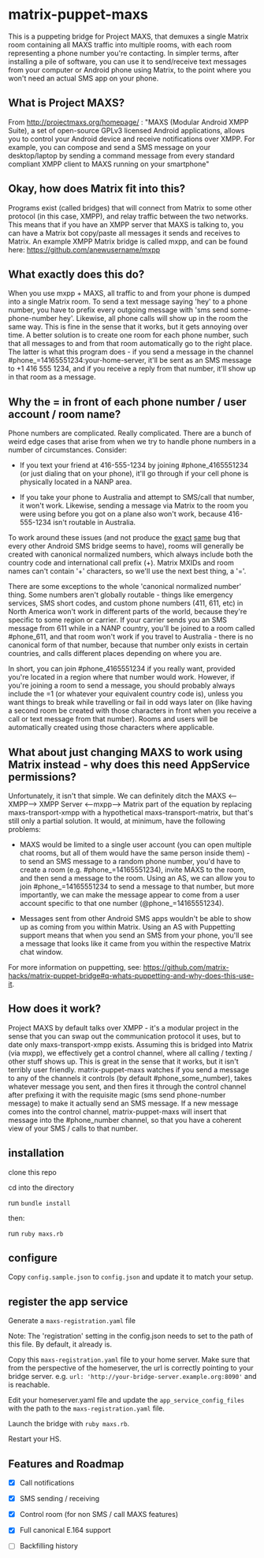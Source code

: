 # matrix-puppet-maxs

This is a puppeting bridge for Project MAXS, that demuxes a single Matrix room containing all MAXS traffic into multiple rooms, with each room representing a phone number you're contacting. In simpler terms, after installing a pile of software, you can use it to send/receive text messages from your computer or Android phone using Matrix, to the point where you won't need an actual SMS app on your phone.

## What is Project MAXS?

From http://projectmaxs.org/homepage/ :
"MAXS (Modular Android XMPP Suite), a set of open-source GPLv3 licensed Android applications, allows you to control your Android device and receive notifications over XMPP. For example, you can compose and send a SMS message on your desktop/laptop by sending a command message from every standard compliant XMPP client to MAXS running on your smartphone"

## Okay, how does Matrix fit into this?

Programs exist (called bridges) that will connect from Matrix to some other protocol (in this case, XMPP), and relay traffic between the two networks. This means that if you have an XMPP server that MAXS is talking to, you can have a Matrix bot copy/paste all messages it sends and receives to Matrix. An example XMPP Matrix bridge is called mxpp, and can be found here: https://github.com/anewusername/mxpp

## What exactly does this do?

When you use mxpp + MAXS, all traffic to and from your phone is dumped into a single Matrix room. To send a text message saying 'hey' to a phone number, you have to prefix every outgoing message with 'sms send some-phone-number  hey'. Likewise, all phone calls will show up in the room the same way. This is fine in the sense that it works, but it gets annoying over time. A better solution is to create one room for each phone number, such that all messages to and from that room automatically go to the right place. The latter is what this program does - if you send a message in the channel #phone_=14165551234:your-home-server, it'll be sent as an SMS message to +1 416 555 1234, and if you receive a reply from that number, it'll show up in that room as a message.

## Why the = in front of each phone number / user account / room name?

Phone numbers are complicated. Really complicated. There are a bunch of weird edge cases that arise from when we try to handle phone numbers in a number of circumstances. Consider:

- If you text your friend at 416-555-1234 by joining #phone_4165551234 (or just dialing that on your phone), it'll go through if your cell phone is physically located in a NANP area.

- If you take your phone to Australia and attempt to SMS/call that number, it won't work. Likewise, sending a message via Matrix to the room you were using before you got on a plane also won't work, because 416-555-1234 isn't routable in Australia.


To work around these issues (and not produce the [exact](https://github.com/nextcloud/ocsms/issues/176
) [same](https://github.com/tijder/SmsMatrix/issues/14) bug that every other Android SMS bridge seems to have), rooms will generally be created with canonical normalized numbers, which always include both the country code and international call prefix (+). Matrix MXIDs and room names can't contain '+' characters, so we'll use the next best thing, a '='.

There are some exceptions to the whole 'canonical normalized number' thing. Some numbers aren't globally routable - things like emergency services, SMS short codes, and custom phone numbers (411, 611, etc) in North America won't work in different parts of the world, because they're specific to some region or carrier. If your carrier sends you an SMS message from 611 while in a NANP country, you'll be joined to a room called #phone_611, and that room won't work if you travel to Australia - there is no canonical form of that number, because that number only exists in certain countries, and calls different places depending on where you are.

In short, you can join #phone_4165551234 if you really want, provided you're located in a region where that number would work. However, if you're joining a room to send a message, you should probably always include the =1 (or whatever your equivalent country code is), unless you want things to break while travelling or fail in odd ways later on (like having a second room be created with those characters in front when you receive a call or text message from that number). Rooms and users will be automatically created using those characters where applicable.

## What about just changing MAXS to work using Matrix instead - why does this need AppService permissions?

Unfortunately, it isn't that simple. We can definitely ditch the MAXS <--XMPP--> XMPP Server <--mxpp--> Matrix part of the equation by replacing maxs-transport-xmpp with a hypothetical maxs-transport-matrix, but that's still only a partial solution. It would, at minimum, have the following problems:

* MAXS would be limited to a single user account (you can open multiple chat rooms, but all of them would have the same person inside them) - to send an SMS message to a random phone number, you'd have to create a room (e.g. #phone_=14165551234), invite MAXS to the room, and then send a message to the room. Using an AS, we can allow you to join #phone_=14165551234 to send a message to that number, but more importantly, we can make the message appear to come from a user account specific to that one number (@phone_=14165551234).

* Messages sent from other Android SMS apps wouldn't be able to show up as coming from you within Matrix. Using an AS with Puppetting support means that when you send an SMS from your phone, you'll see a message that looks like it came from you within the respective Matrix chat window.

For more information on puppetting, see: https://github.com/matrix-hacks/matrix-puppet-bridge#q-whats-puppetting-and-why-does-this-use-it.

## How does it work?

Project MAXS by default talks over XMPP - it's a modular project in the sense that you can swap out the communication protocol it uses, but to date only maxs-transport-xmpp exists. Assuming this is bridged into Matrix (via mxpp), we effectively get a control channel, where all calling / texting / other stuff shows up. This is great in the sense that it works, but it isn't terribly user friendly. matrix-puppet-maxs watches if you send a message to any of the channels it controls (by default #phone_some_number), takes whatever message you sent, and then fires it through the control channel after prefixing it with the requisite magic (sms send phone-number  message) to make it actually send an SMS message. If a new message comes into the control channel, matrix-puppet-maxs will insert that message into the #phone_number channel, so that you have a coherent view of your SMS / calls to that number.

## installation

clone this repo

cd into the directory

run `bundle install`

then:

run `ruby maxs.rb`

## configure

Copy `config.sample.json` to `config.json` and update it to match your setup.

## register the app service

Generate a `maxs-registration.yaml` file 

Note: The 'registration' setting in the config.json needs to set to the path of this file. By default, it already is.

Copy this `maxs-registration.yaml` file to your home server. Make sure that from the perspective of the homeserver, the url is correctly pointing to your bridge server. e.g. `url: 'http://your-bridge-server.example.org:8090'` and is reachable.

Edit your homeserver.yaml file and update the `app_service_config_files` with the path to the `maxs-registration.yaml` file.

Launch the bridge with ```ruby maxs.rb```.

Restart your HS.

## Features and Roadmap

 - [x] Call notifications
 - [x] SMS sending / receiving
 - [x] Control room (for non SMS / call MAXS features)
 - [x] Full canonical E.164 support
 - [ ] Backfilling history


